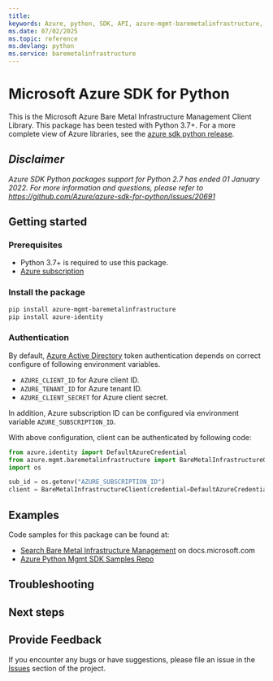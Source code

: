 ```yaml
---
title: 
keywords: Azure, python, SDK, API, azure-mgmt-baremetalinfrastructure, baremetalinfrastructure
ms.date: 07/02/2025
ms.topic: reference
ms.devlang: python
ms.service: baremetalinfrastructure
---
```

# Microsoft Azure SDK for Python

This is the Microsoft Azure Bare Metal Infrastructure Management Client Library.
This package has been tested with Python 3.7+.
For a more complete view of Azure libraries, see the [azure sdk python release](https://aka.ms/azsdk/python/all).

## _Disclaimer_

_Azure SDK Python packages support for Python 2.7 has ended 01 January 2022. For more information and questions, please refer to https://github.com/Azure/azure-sdk-for-python/issues/20691_

## Getting started

### Prerequisites

- Python 3.7+ is required to use this package.
- [Azure subscription](https://azure.microsoft.com/free/)

### Install the package

```bash
pip install azure-mgmt-baremetalinfrastructure
pip install azure-identity
```

### Authentication

By default, [Azure Active Directory](https://aka.ms/awps/aad) token authentication depends on correct configure of following environment variables.

- `AZURE_CLIENT_ID` for Azure client ID.
- `AZURE_TENANT_ID` for Azure tenant ID.
- `AZURE_CLIENT_SECRET` for Azure client secret.

In addition, Azure subscription ID can be configured via environment variable `AZURE_SUBSCRIPTION_ID`.

With above configuration, client can be authenticated by following code:

```python
from azure.identity import DefaultAzureCredential
from azure.mgmt.baremetalinfrastructure import BareMetalInfrastructureClient
import os

sub_id = os.getenv("AZURE_SUBSCRIPTION_ID")
client = BareMetalInfrastructureClient(credential=DefaultAzureCredential(), subscription_id=sub_id)
```

## Examples

Code samples for this package can be found at:
- [Search Bare Metal Infrastructure Management](/samples/browse/?languages=python&term=Getting%20started%20-%20Managing&terms=Getting%20started%20-%20Managing) on docs.microsoft.com
- [Azure Python Mgmt SDK Samples Repo](https://aka.ms/azsdk/python/mgmt/samples)


## Troubleshooting

## Next steps

## Provide Feedback

If you encounter any bugs or have suggestions, please file an issue in the
[Issues](https://github.com/Azure/azure-sdk-for-python/issues)
section of the project. 

